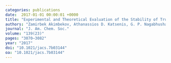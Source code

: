 ```yaml
---
categories: publications
date:  2017-01-01 00:00:01 +0000
title: "Experimental and Theoretical Evaluation of the Stability of True MOF Polymorphs Explains Their Mechanochemical Interconversions"
authors: "Zamirbek Akimbekov, Athanassios D. Katsenis, G. P. Nagabhushana, Ghada Ayoub, Mihails Arhangelskis, Andrew J. Morris, Tomislav Friščić and Alexandra Navrotsky"
journal: "J. Am. Chem. Soc."
volume: "139(23)"
pages: "3070–3082"
year: "2017"
doi: "10.1021/jacs.7b03144"
oa: "10.1021/jacs.7b03144"
---
```

